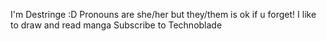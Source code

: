 I'm Destringe :D
Pronouns are she/her but they/them is ok if u forget!
I like to draw and read manga
Subscribe to Technoblade
